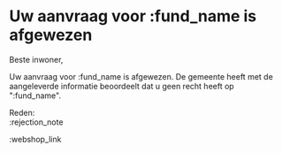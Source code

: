 # Uw aanvraag voor :fund_name is afgewezen

Beste inwoner,

Uw aanvraag voor :fund_name is afgewezen. De gemeente heeft met de aangeleverde informatie beoordeelt dat u geen recht heeft op ":fund_name".


Reden:
&nbsp;  
:rejection_note

:webshop_link
